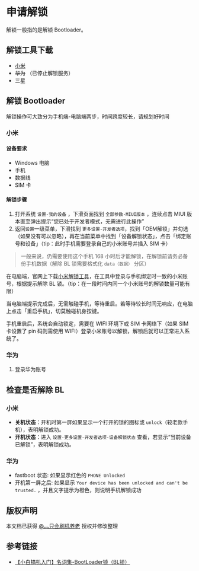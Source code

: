 # 申请解锁

解锁一般指的是解锁 Bootloader。

## 解锁工具下载

* [小米](https://www.miui.com/unlock/index.html)
* ~~华为~~ （已停止解锁服务）
* 三星

## 解锁 Bootloader

解锁操作可大致分为手机端-电脑端两步，时间跨度较长，请规划好时间

### 小米

#### 设备要求

* Windows 电脑
* 手机
* 数据线
* SIM 卡

#### 解锁步骤

1. 打开系统 `设置-我的设备` ，下滑页面找到 `全部参数-MIUI版本` ，连续点击 MIUI 版本直至弹出提示“您已处于开发者模式，无需进行此操作”
2. 返回`设置`一级菜单，下滑找到 `更多设置-开发者选项`，找到「OEM解锁」并勾选（如果没有可以忽略），再在当前菜单中找到「设备解锁状态」，点击「绑定账号和设备」（tip：此时手机需要登录自己的小米账号并插入 SIM 卡）

> 一般来说，仍需要使用这个手机 168 小时后才能解锁，在解锁前请务必备份手机数据（解除 BL 锁需要格式化 `data（数据）` 分区）

在电脑端，官网上下载[小米解锁工具](http://www.miui.com/unlock/download.html)，在工具中登录与手机绑定时一致的小米账号，根据提示解除 BL 锁。（tip：在一段时间内同一个小米账号的解锁数量可能有限）

当电脑端提示完成后，无需触碰手机，等待重启。若等待较长时间无响应，在电脑上点击「重启手机」，切莫触碰机身按键。

手机重启后，系统会自动锁定，需要在 WIFI 环境下或 SIM 卡网络下（如果 SIM 卡设置了 pin 码则需使用 WIFI）登录小米账号以解锁，解锁后就可以正常进入系统了。

### 华为

1. 登录华为账号

## 检查是否解除 BL

### 小米

* __关机状态__：开机时第一屏如果显示一个打开的锁的图标或 `unlock`（较老款手机），表明解锁成功。
* __开机状态__：进入 `设置-更多设置-开发者选项-设备解锁状态` 查看，若显示“当前设备已解锁”，表明解锁成功。

### 华为

* fastboot 状态: 如果显示红色的 `PHONE Unlocked`
* 开机第一屏之后: 如果显示 `Your device has been unlocked and can't be trusted.` ，并且文字提示为橙色，则说明手机解锁成功

## 版权声明

本文档已获得 [@灬只会刷机养老](http://www.coolapk.com/u/11090720) 授权并修改整理

## 参考链接

* [【小白搞机入门】名词集-BootLoader锁（BL锁）](https://www.coolapk.com/feed/42674591?shareKey=YzQ2MThhNmI5MmNiNjNkNTcwOGM~)
